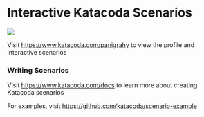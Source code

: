 # Interactive Katacoda Scenarios

[![](http://shields.katacoda.com/katacoda/panigrahy/count.svg)](https://www.katacoda.com/panigrahy "Get your profile on Katacoda.com")

Visit https://www.katacoda.com/panigrahy to view the profile and interactive scenarios

### Writing Scenarios
Visit https://www.katacoda.com/docs to learn more about creating Katacoda scenarios

For examples, visit https://github.com/katacoda/scenario-example
